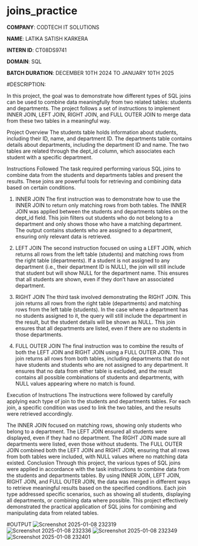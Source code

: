 # joins_practice

**COMPANY**: CODTECH IT SOLUTIONS

**NAME**: LATIKA SATISH KARKERA

**INTERN ID**: CT08DS9741

**DOMAIN**: SQL

**BATCH DURATION**: DECEMBER 10TH 2024 TO JANUARY 10TH 2025

#DESCRIPTION:

In this project, the goal was to demonstrate how different types of SQL joins can be used to combine data meaningfully from two related tables: students and departments. The project follows a set of instructions to implement INNER JOIN, LEFT JOIN, RIGHT JOIN, and FULL OUTER JOIN to merge data from these two tables in a meaningful way.

Project Overview
The students table holds information about students, including their ID, name, and department ID. The departments table contains details about departments, including the department ID and name. The two tables are related through the dept_id column, which associates each student with a specific department.

Instructions Followed
The task required performing various SQL joins to combine data from the students and departments tables and present the results. These joins are powerful tools for retrieving and combining data based on certain conditions.

1. INNER JOIN
The first instruction was to demonstrate how to use the INNER JOIN to return only matching rows from both tables. The INNER JOIN was applied between the students and departments tables on the dept_id field. This join filters out students who do not belong to a department and only shows those who have a matching department. The output contains students who are assigned to a department, ensuring only relevant data is retrieved.

2. LEFT JOIN
The second instruction focused on using a LEFT JOIN, which returns all rows from the left table (students) and matching rows from the right table (departments). If a student is not assigned to any department (i.e., their department ID is NULL), the join will still include that student but will show NULL for the department name. This ensures that all students are shown, even if they don’t have an associated department.

3. RIGHT JOIN
The third task involved demonstrating the RIGHT JOIN. This join returns all rows from the right table (departments) and matching rows from the left table (students). In the case where a department has no students assigned to it, the query will still include the department in the result, but the student details will be shown as NULL. This join ensures that all departments are listed, even if there are no students in those departments.

4. FULL OUTER JOIN
The final instruction was to combine the results of both the LEFT JOIN and RIGHT JOIN using a FULL OUTER JOIN. This join returns all rows from both tables, including departments that do not have students and students who are not assigned to any department. It ensures that no data from either table is excluded, and the result contains all possible combinations of students and departments, with NULL values appearing where no match is found.

Execution of Instructions
The instructions were followed by carefully applying each type of join to the students and departments tables. For each join, a specific condition was used to link the two tables, and the results were retrieved accordingly.

The INNER JOIN focused on matching rows, showing only students who belong to a department.
The LEFT JOIN ensured all students were displayed, even if they had no department.
The RIGHT JOIN made sure all departments were listed, even those without students.
The FULL OUTER JOIN combined both the LEFT JOIN and RIGHT JOIN, ensuring that all rows from both tables were included, with NULL values where no matching data existed.
Conclusion
Through this project, the various types of SQL joins were applied in accordance with the task instructions to combine data from the students and departments tables. By using INNER JOIN, LEFT JOIN, RIGHT JOIN, and FULL OUTER JOIN, the data was merged in different ways to retrieve meaningful results based on the specified conditions. Each join type addressed specific scenarios, such as showing all students, displaying all departments, or combining data where possible. This project effectively demonstrated the practical application of SQL joins for combining and manipulating data from related tables.

#OUTPUT
![Screenshot 2025-01-08 232319](https://github.com/user-attachments/assets/fbf950f4-3bbc-4bc7-94d4-7093b9b9a740)
![Screenshot 2025-01-08 232336](https://github.com/user-attachments/assets/5c398cb6-5cc9-4e8a-a411-c4b6633ccedb)
![Screenshot 2025-01-08 232349](https://github.com/user-attachments/assets/c836047b-db43-4e6c-92ad-aaa23ab5d624)
![Screenshot 2025-01-08 232401](https://github.com/user-attachments/assets/a28723a7-8d7b-4baf-ada9-15de7e5ede99)

